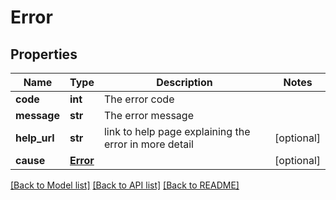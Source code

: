 # Error

## Properties
Name | Type | Description | Notes
------------ | ------------- | ------------- | -------------
**code** | **int** | The error code | 
**message** | **str** | The error message | 
**help_url** | **str** | link to help page explaining the error in more detail | [optional] 
**cause** | [**Error**](Error.md) |  | [optional] 

[[Back to Model list]](../README.md#documentation-for-models) [[Back to API list]](../README.md#documentation-for-api-endpoints) [[Back to README]](../README.md)



